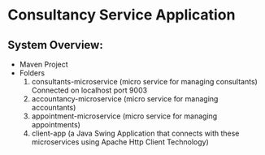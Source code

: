 # Consultancy Service Application

## System Overview:
- Maven Project
- Folders 
	1. consultants-microservice (micro service for managing consultants) Connected on localhost port 9003
	1. accountancy-microservice (micro service for managing accountants)
	1. appointment-microservice (micro service for managing appointments)
	1. client-app (a Java Swing Application that connects with these microservices using Apache Http Client Technology)

